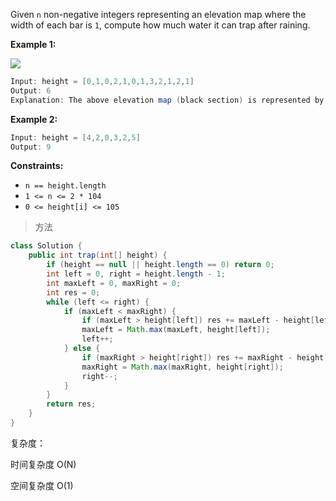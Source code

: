 Given `n` non-negative integers representing an elevation map where the width of each bar is `1`, compute how much water it can trap after raining.

**Example 1:**

![](https://typora-us.oss-us-west-1.aliyuncs.com/rainwatertrap.png)

```java
Input: height = [0,1,0,2,1,0,1,3,2,1,2,1]
Output: 6
Explanation: The above elevation map (black section) is represented by array [0,1,0,2,1,0,1,3,2,1,2,1]. In this case, 6 units of rain water (blue section) are being trapped.
```

**Example 2:**

```java
Input: height = [4,2,0,3,2,5]
Output: 9
```

 **Constraints:**

- `n == height.length`
- `1 <= n <= 2 * 104`
- `0 <= height[i] <= 105`

> 方法

```java
class Solution {
    public int trap(int[] height) {
        if (height == null || height.length == 0) return 0;
        int left = 0, right = height.length - 1;
        int maxLeft = 0, maxRight = 0;
        int res = 0;
        while (left <= right) {
            if (maxLeft < maxRight) {
                if (maxLeft > height[left]) res += maxLeft - height[left];
                maxLeft = Math.max(maxLeft, height[left]);
                left++;
            } else {
                if (maxRight > height[right]) res += maxRight - height[right];
                maxRight = Math.max(maxRight, height[right]);
                right--;
            }
        }
        return res;
    }
}
```

复杂度：

时间复杂度 O(N)

空间复杂度 O(1)